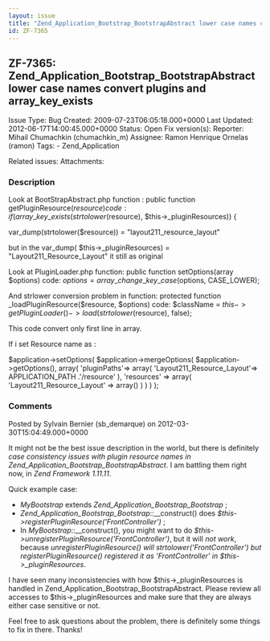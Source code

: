 ```yaml
---
layout: issue
title: "Zend_Application_Bootstrap_BootstrapAbstract lower case names convert    plugins and  array_key_exists"
id: ZF-7365
---
```


ZF-7365: Zend\_Application\_Bootstrap\_BootstrapAbstract lower case names convert plugins and array\_key\_exists 
-----------------------------------------------------------------------------------------------------------------

 Issue Type: Bug Created: 2009-07-23T06:05:18.000+0000 Last Updated: 2012-06-17T14:00:45.000+0000 Status: Open Fix version(s): 
 Reporter:  Mihail Chumachkin (chumachkin\_m)  Assignee:  Ramon Henrique Ornelas (ramon)  Tags: - Zend\_Application
 
 Related issues: 
 Attachments: 
### Description

Look at BootStrapAbstract.php function : public function getPluginResource($resource) code: if (array\_key\_exists(strtolower($resource), $this->\_pluginResources)) {

var\_dump(strtolower($resource)) = "layout211\_resource\_layout"

but in the var\_dump( $this->\_pluginResources) = "Layout211\_Resource\_Layout" it still as original

Look at PluginLoader.php function: public function setOptions(array $options) code: $options = array\_change\_key\_case($options, CASE\_LOWER);

And strlower conversion problem in function: protected function \_loadPluginResource($resource, $options) code: $className = $this->getPluginLoader()->load(strtolower($resource), false);

This code convert only first line in array.

If i set Resource name as :

$application->setOptions( $application->mergeOptions( $application->getOptions(), array( 'pluginPaths'=> array( 'Layout211\_Resource\_Layout'=> APPLICATION\_PATH .'/resource' ), 'resources' => array( 'Layout211\_Resource\_Layout' => array() ) ) ) );

 

 

### Comments

Posted by Sylvain Bernier (sb\_demarque) on 2012-03-30T15:04:49.000+0000

It might not be the best issue description in the world, but there is definitely _case consistency issues with plugin resource names in Zend\_Application\_Bootstrap\_BootstrapAbstract_. I am battling them right now, in _Zend Framework 1.11.11_.

Quick example case:

- _MyBootstrap_ extends _Zend\_Application\_Bootstrap\_Bootstrap_ ;
- _Zend\_Application\_Bootstrap\_Bootstrap_::\_\_construct() does _$this->registerPluginResource('FrontController')_ ;
- In _MyBootstrap_::\_\_construct(), you might want to do _$this->unregisterPluginResource('FrontController')_, but it will _not work_, because _unregisterPluginResource() will strtolower('FrontController') but registerPluginResource() registered it as 'FrontController' in $this->\_pluginResources_.

I have seen many inconsistencies with how $this->\_pluginResources is handled in Zend\_Application\_Bootstrap\_BootstrapAbstract. Please review all accesses to $this->\_pluginResources and make sure that they are always either case sensitive or not.

Feel free to ask questions about the problem, there is definitely some things to fix in there. Thanks!

 

 